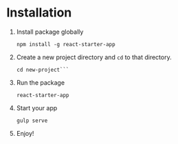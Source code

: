 # Installation

1. Install package globally

   `npm install -g react-starter-app`
2. Create a new project directory and `cd` to that directory.
    
    ```mkdir new-project
    cd new-project```
3. Run the package

   `react-starter-app`
4. Start your app

   `gulp serve`
5. Enjoy!